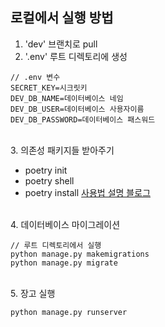 ## 로컬에서 실행 방법

1. 'dev' 브랜치로 pull
2. '.env' 루트 디렉토리에 생성
~~~
// .env 변수
SECRET_KEY=시크릿키
DEV_DB_NAME=데이터베이스 네임
DEV_DB_USER=데이터베이스 사용자이름
DEV_DB_PASSWORD=데이터베이스 패스워드
~~~

<br>
3. 의존성 패키지들 받아주기

  - poetry init 
  - poetry shell
  - poetry install
  [사용법 설명 블로그](https://blog.flynnpark.dev/15)

<br>
4. 데이터베이스 마이그레이션

~~~
// 루트 디렉토리에서 실행
python manage.py makemigrations
python manage.py migrate
~~~

<br>
5. 장고 실행

~~~
python manage.py runserver


